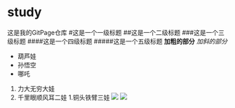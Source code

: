 # study
这是我的GitPage仓库
#这是一个一级标题
##这是一个二级标题
###这是一个三级标题
####这是一个四级标题
#####这是一个五级标题
**加粗的部分**
*加斜的部分*
* 葫芦娃
* 孙悟空
* 哪吒
1. 力大无穷大娃
1. 千里眼顺风耳二娃
1.铜头铁臂三娃
![](https://qgt-style.oss-cn-hangzhou.aliyuncs.com/newcoursep4/g1/g1-2-2/tenor.gif)
![](https://qgt-style.oss-cn-hangzhou.aliyuncs.com/newcoursep4/g1/g1-2-2/%E6%BD%9C%E4%BC%8F.gif)
